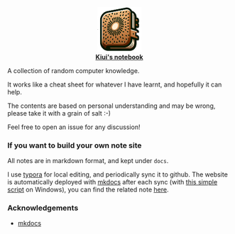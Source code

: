 
<p align="center">
    <picture>
    <img alt="note_logo" src="docs/_assets/icon.png" width="20%">
    </picture>
    </br>
    <b><a href="https://note.kiui.moe/">Kiui's notebook</a></b>
</p>

A collection of random computer knowledge.

It works like a cheat sheet for whatever I have learnt, and hopefully it can help.

The contents are based on personal understanding and may be wrong, please take it with a grain of salt :-)

Feel free to open an issue for any discussion!

### If you want to build your own note site

All notes are in markdown format, and kept under `docs`.

I use [typora](https://typora.io/) for local editing, and periodically sync it to github.
The website is automatically deployed with [mkdocs](https://github.com/mkdocs/mkdocs) after each sync (with [this simple script](sync.ps1) on Windows), you can find the related note [here](https://note.kiui.moe/python/mkdocs/).


### Acknowledgements
* [mkdocs](https://github.com/mkdocs/mkdocs)
